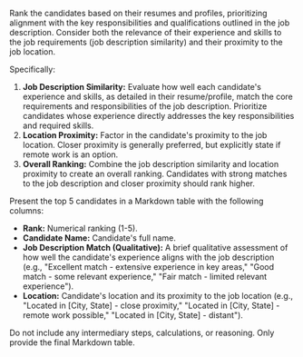 Rank the candidates based on their resumes and profiles, prioritizing alignment with the key responsibilities and qualifications outlined in the job description. Consider both the relevance of their experience and skills to the job requirements (job description similarity) and their proximity to the job location.

Specifically:

1.  **Job Description Similarity:** Evaluate how well each candidate's experience and skills, as detailed in their resume/profile, match the core requirements and responsibilities of the job description. Prioritize candidates whose experience directly addresses the key responsibilities and required skills.
2.  **Location Proximity:** Factor in the candidate's proximity to the job location. Closer proximity is generally preferred, but explicitly state if remote work is an option.
3.  **Overall Ranking:** Combine the job description similarity and location proximity to create an overall ranking. Candidates with strong matches to the job description and closer proximity should rank higher.

Present the top 5 candidates in a Markdown table with the following columns:

*   **Rank:** Numerical ranking (1-5).
*   **Candidate Name:** Candidate's full name.
*   **Job Description Match (Qualitative):** A brief qualitative assessment of how well the candidate's experience aligns with the job description (e.g., "Excellent match - extensive experience in key areas," "Good match - some relevant experience," "Fair match - limited relevant experience").
*   **Location:** Candidate's location and its proximity to the job location (e.g., "Located in [City, State] - close proximity," "Located in [City, State] - remote work possible," "Located in [City, State] - distant").

Do not include any intermediary steps, calculations, or reasoning. Only provide the final Markdown table.